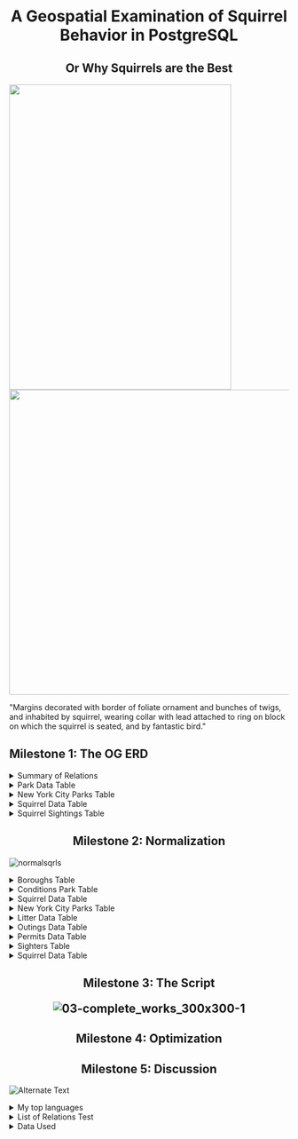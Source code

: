 <h1 style="text-align: center;">
A Geospatial Examination of Squirrel Behavior in PostgreSQL
</h1>
<h2 style="text-align: center;">
Or Why Squirrels are the Best
  </h2>
  
 <img src="https://user-images.githubusercontent.com/128807596/227682101-0a9af0d3-e314-4ca7-981b-5a97c610b757.png"  width="400" height="550"> <img src="https://s1.dmcdn.net/v/BK6E-1Rmzb6KTOiUF/x1080"  width="540" height="550">

"Margins decorated with border of foliate ornament and bunches of twigs, and inhabited by squirrel, wearing collar with lead attached to 
ring on block on which the squirrel is seated, and by fantastic bird." 

<h2>
Milestone 1: The OG ERD
  </h2>
<details> 
<summary> Summary of Relations </summary>
  
   ![nonnormal_sqrls](https://user-images.githubusercontent.com/128807596/227696298-2d604427-2e74-406a-a6fb-908a03449831.jpeg)
  
  </h2>
  
  </summary>
  
</details>

<details>
   <summary>
  Park Data Table
  </summary>
  </details>

<details>
   <summary>
  New York City Parks Table
  </summary>
  </details>
  
  <details>
   <summary>
  Squirrel Data Table
  </summary>
  Testing testing do I work?
  </details>
  
  <details>
   <summary>
  Squirrel Sightings Table
  </summary>
  </details>
 
 <h2 style="text-align: center;">
Milestone 2: Normalization
  </h2>
  
  ![normalsqrls](https://user-images.githubusercontent.com/128807596/227696480-e0c1d53c-51d9-40b8-ab41-5d5f6e1d27a7.jpeg)

  <details>
   <summary>
  Boroughs Table
  </summary>
  </details>

  <details>
   <summary>
  Conditions Park Table
    
  </summary>
  
       ~~~~postgresql

         create table conditions(
              "condition_id" character(1),
               "name" character varying(10),
              primary key("condition_id")
      );
        insert into conditions(
           name, 
          condition_id)
        select
          distinct split_part(split_part(park_condition,'-',1),',',1),
          case
            when park_condition ~'Calm' then '1'
            when park_condition ~ 'Medium' then '2'
            when park_condition ~'Busy' then '3'
            else '0'
          end as honeydew
        from park_data
        where park_condition is not null
        order by
          honeydew;

        DELETE FROM conditions WHERE condition_id = '0'; --verified 3.26.23
     ~~~~
  
</details>

<details>
   <summary>
  Squirrel Data Table
  </summary>
</details>

<details>
   <summary>
  New York City Parks Table
  </summary>
</details>

 <details>
   <summary>
  Litter Data Table
  </summary>
  
  ~~~~ postgresql
  -- Creating table
  create table litter(
"litter_id" character(1),
"name" character varying(10),
primary key("litter_id")
);
  
insert into litter(name, 
	litter_id)
select
	distinct split_part(litter, ',',1), -- spliting qualitative data into categorical qualitative data
	case
		when park_data.litter ~'None' then '1'
		when park_data.litter ~ 'Some' then '2'
		when park_data.litter ~'Abundant' then '3'
		else '0'
	end as pineapple
from park_data
where park_data.litter is not null
order by
	pineapple;
  
  ~~~~
  
  </details>
  
   <details> 
   <summary>
  Outings Data Table
  </summary>
  
  
  </details>
  
 <details>
   <summary>
  Permits Data Table
  </summary>

  ~~~~postgresql
  --Create the table
  CREATE TABLE "permits" (
  "permit_id" SERIAL,
  "permit" boolean,
  "district" character varying(20),
  "parent" character varying(20),
  PRIMARY KEY ("permit_id")
);
 -- Insert data into table
insert into permits (
	permit,
	district,
	parent)
select 
		case
			when permit = 'Y' then 1 :: boolean --convert into boolean
			when permit = 'N' then 0 :: boolean
		end,
	permitdist,
	permitpare
from nyc_parks1;
  ~~~~
  
  </details>
  
  <details>
   <summary>
  Sighters Table
  </summary>
  </details>
  
 <details>
   <summary>
  Squirrel Data Table
  </summary>
  </details>
  
 <h2 style="text-align: center;">
Milestone 3: The Script
  
  ![03-complete_works_300x300-1](https://user-images.githubusercontent.com/128807596/227696099-a3556597-c5af-4a71-802c-5c44405ac3bb.jpg)


  
<h2 style="text-align: center;">
Milestone 4: Optimization
  </h2>
 
<h2 style="text-align: center;">
Milestone 5: Discussion
  </h2>
 
  <img src="{![image]([
](https://phineasandferb.fandom.com/wiki/S.I.M.P._(Squirrels_In_My_Pants)?file=S.I.M.P.jpg))
}" alt="Alternate Text" />
</a>

<details>
<summary>My top languages</summary>

| Rank | Languages |
|-----:|-----------|
|     1| Python    |
|     2| SQL       |
|     3| R         |

</details>

<details>
<summary> List of Relations Test </summary>
 
| Rank | Languages |
|-----:|-----------|
|     1| Python    |
|     2| SQL       |
|     3| R         |
</details>

<details>
<summary>Data Used </summary>
 
 Schema |        Name         | Type  | Description  |
-------:|---------------------|-------|--------------|
 public | animals             | table |              |
 public | areas               | table |              |
 public | nyc_parks           | table |              |
 public | nyc_parks1          | table |              |
 public | outings             | table |              |
 public | park_data           | table |              |
 public | sighter_groups      | table |              |
 public | spatial_ref_sys     | table |              |
 public | squdata             | table |              |
 public | squirrel_data       | table |              |
 public | squirrel_sightings  | table |              |
 public | squirrel_sightings1 | table |              |
 
    <details>
      <summary> Outings </summary>
      
  </details>
</details>
